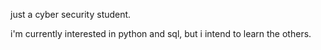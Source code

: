 just a cyber security student.

i'm currently interested in python and sql, but i intend to learn the others. 
